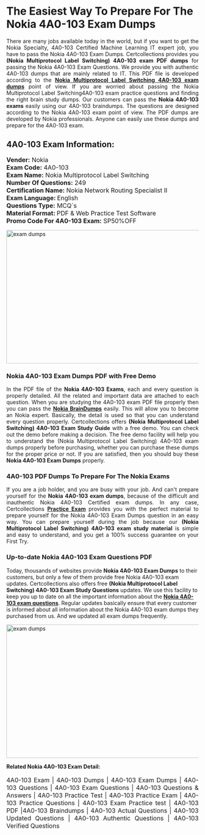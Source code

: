 <h1>The Easiest Way To Prepare For The Nokia 4A0-103 Exam Dumps</h1> <p style="text-align:justify">There are many jobs available today in the world, but if you want to get the Nokia Specialty, 4A0-103 Certified Machine Learning IT expert job, you have to pass the Nokia 4A0-103 Exam Dumps. Certcollections provides you <strong>(Nokia Multiprotocol Label Switching) 4A0-103 exam PDF dumps</strong> for passing the Nokia 4A0-103 Exam Questions. We provide you with authentic 4A0-103 dumps that are mainly related to IT. This PDF file is developed according to the <a href="https://www.certsofficial.com/nokia/4a0-103-questions"><strong>Nokia Multiprotocol Label Switching 4A0-103 exam dumps</strong></a> point of view. If you are worried about passing the Nokia Multiprotocol Label Switching4A0-103 exam practice questions and finding the right brain study dumps. Our customers can pass the <strong>Nokia 4A0-103 exams </strong>easily using our 4A0-103 braindumps. The questions are designed according to the Nokia 4A0-103 exam point of view. The PDF dumps are developed by Nokia professionals. Anyone can easily use these dumps and prepare for the 4A0-103 exam.</p> <h2><strong>4A0-103 Exam Information:</strong></h2> <p><span style="font-size:16px"><strong>Vender:</strong> Nokia<br /> <strong>Exam Code:</strong> 4A0-103<br /> <strong>Exam Name:</strong> Nokia Multiprotocol Label Switching<br /> <strong>Number Of Questions:</strong> 249<br /> <strong>Certification Name:</strong> Nokia Network Routing Specialist II<br /> <strong>Exam Language: </strong>English<br /> <strong>Questions Type:</strong> MCQ`s<br /> <strong>Material Format: </strong>PDF & Web Practice Test Software<br /> <strong>Promo Code For 4A0-103 Exam:</strong> SP50%OFF</span></p> <p><a href="https://www.certsofficial.com/nokia/4a0-103-questions" rel="no-follow"><img alt="exam dumps" src="https://www.certcollections.com/uploads/content/certsofficial.jpg" style="height:350px; width:750px" /></a></p> <h3><strong>Nokia 4A0-103 Exam Dumps PDF with Free Demo</strong></h3> <p style="text-align:justify">In the PDF file of the <strong>Nokia 4A0-103 Exams</strong>, each and every question is properly detailed. All the related and important data are attached to each question. When you are studying the 4A0-103 exam PDF file properly then you can pass the <a href="https://www.certsofficial.com/nokia-dumps"><strong>Nokia BrainDumps</strong></a> easily. This will allow you to become an Nokia expert. Basically, the detail is used so that you can understand every question properly. Certcollections offers <strong>(Nokia Multiprotocol Label Switching) 4A0-103 Exam Study Guide</strong> with a free demo. You can check out the demo before making a decision. The free demo facility will help you to understand the (Nokia Multiprotocol Label Switching) 4A0-103 exam dumps properly before purchasing, whether you can purchase these dumps for the proper price or not. If you are satisfied, then you should buy these <strong>Nokia 4A0-103 Exam Dumps</strong> properly.</p> <h3><strong>4A0-103 PDF Dumps To Prepare For The Nokia Exams</strong></h3> <p style="text-align:justify">If you are a job holder, and you are busy with your job. And can't prepare yourself for the <strong>Nokia 4A0-103 exam dumps</strong>, because of the difficult and inauthentic Nokia 4A0-103 Certified exam dumps. In any case, Certcollections <strong><a href="https://www.certsofficial.com/">Practice Exam</a></strong> provides you with the perfect material to prepare yourself for the Nokia 4A0-103 Exam Dumps question in an easy way. You can prepare yourself during the job because our <strong>(Nokia Multiprotocol Label Switching) 4A0-103 exam study material</strong> is simple and easy to understand, and you get a 100% success guarantee on your First Try.</p> <h3><strong>Up-to-date Nokia 4A0-103 Exam Questions PDF</strong></h3> <p>Today, thousands of websites provide <strong>Nokia 4A0-103 Exam Dumps</strong> to their customers, but only a few of them provide free Nokia 4A0-103 exam updates. Certcollections also offers free <strong>(Nokia Multiprotocol Label Switching) 4A0-103 Exam Study Questions</strong> updates. We use this facility to keep you up to date on all the important information about the <a href="https://www.certsofficial.com/nokia/4a0-103-questions"><strong>Nokia 4A0-103 exam questions</strong></a>. Regular updates basically ensure that every customer is informed about all information about the Nokia 4A0-103 exam dumps they purchased from us. And we updated all exam dumps frequently.</p> <p><a href="https://www.certsofficial.com/nokia/4a0-103-questions"><img alt="exam dumps " src="https://www.certcollections.com/uploads/content/certsofficial2.jpg" style="height:350px; width:750px" /></a></p> <p style="text-align:justify"><span style="font-size:14px"><strong>Related Nokia 4A0-103 Exam Detail:</strong></span><br /> <br /> <span style="font-size:16px">4A0-103 Exam | 4A0-103 Dumps | 4A0-103 Exam Dumps | 4A0-103 Questions | 4A0-103 Exam Questions | 4A0-103 Questions & Answers | 4A0-103 Practice Test | 4A0-103 Practice Exam | 4A0-103 Practice Questions | 4A0-103 Exam Practice test | 4A0-103 PDF |4A0-103 Braindumps | 4A0-103 Actual Questions | 4A0-103 Updated Questions | 4A0-103 Authentic Questions | 4A0-103 Verified Questions</span></p>
